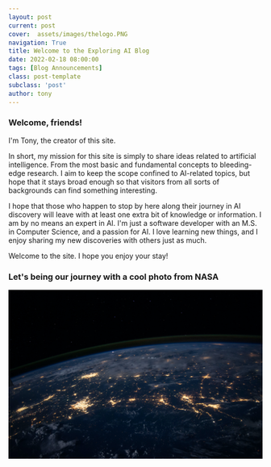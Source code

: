 ```yaml
---
layout: post
current: post
cover:  assets/images/thelogo.PNG
navigation: True
title: Welcome to the Exploring AI Blog
date: 2022-02-18 08:00:00
tags: [Blog Announcements]
class: post-template
subclass: 'post'
author: tony
---
```


### Welcome, friends!
I'm Tony, the creator of this site.

In short, my mission for this site is simply to share ideas related to artificial intelligence. From the most basic and fundamental concepts to bleeding-edge research. I aim to keep the scope confined to AI-related topics, but hope that it stays broad enough so that visitors from all sorts of backgrounds can find something interesting.

I hope that those who happen to stop by here along their journey in AI discovery will leave with at least one extra bit of knowledge or information. I am by no means an expert in AI. I'm just a software developer with an M.S. in Computer Science, and a passion for AI. I love learning new things, and I enjoy sharing my new discoveries with others just as much.

Welcome to the site. I hope you enjoy your stay! 


### Let's being our journey with a cool photo from NASA
![A cool photo from NASA on Unsplash](/assets/images/nasa.jpg)
  